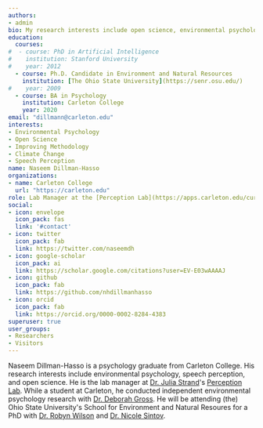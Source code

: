 ```yaml
---
authors:
- admin
bio: My research interests include open science, environmental psychology, and speech perception.
education:
  courses:
#  - course: PhD in Artificial Intelligence
#    institution: Stanford University
#    year: 2012
  - course: Ph.D. Candidate in Environment and Natural Resources
    institution: [The Ohio State University](https://senr.osu.edu/)
#    year: 2009
  - course: BA in Psychology
    institution: Carleton College
    year: 2020
email: "dillmann@carleton.edu"
interests:
- Environmental Psychology
- Open Science
- Improving Methodology
- Climate Change
- Speech Perception
name: Naseem Dillman-Hasso
organizations:
- name: Carleton College
  url: "https://carleton.edu"
role: Lab Manager at the [Perception Lab](https://apps.carleton.edu/curricular/psyc/perception/)
social:
- icon: envelope
  icon_pack: fas
  link: '#contact'
- icon: twitter
  icon_pack: fab
  link: https://twitter.com/naseemdh
- icon: google-scholar
  icon_pack: ai
  link: https://scholar.google.com/citations?user=EV-E03wAAAAJ
- icon: github
  icon_pack: fab
  link: https://github.com/nhdillmanhasso
- icon: orcid
  icon_pack: fab
  link: https://orcid.org/0000-0002-8284-4383
superuser: true
user_groups:
- Researchers
- Visitors
---
```


Naseem Dillman-Hasso is a psychology graduate from Carleton College. His research interests include environmental psychology, speech perception, and open science. He is the lab manager at [Dr. Julia Strand](https://apps.carleton.edu/curricular/psyc/jstrand/)'s [Perception Lab](https://apps.carleton.edu/curricular/psyc/perception/). While a student at Carleton, he conducted independent environmental psychology research with [Dr. Deborah Gross](https://apps.carleton.edu/profiles/dgross/). He will be attending (the) Ohio State University's School for Environment and Natural Resoures for a PhD with [Dr. Robyn Wilson](https://senr.osu.edu/our-people/robyn-s-wilson) and [Dr. Nicole Sintov](https://senr.osu.edu/our-people/nicole-sintov).
